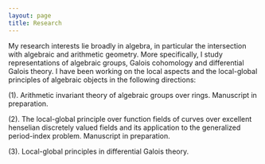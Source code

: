 ```yaml
---
layout: page
title: Research
---
```

My research interests lie broadly in algebra, in particular the intersection with algebraic and arithmetic geometry. More specifically, I study representations of algebraic groups, Galois cohomology and differential Galois theory. I have been working on the local aspects and the local-global principles of algebraic objects in the following directions:

(1). Arithmetic invariant theory of algebraic groups over rings. Manuscript in preparation.

(2). The local-global principle over function fields of curves over excellent henselian discretely valued fields and its application to the generalized period-index problem. Manuscript in preparation.

(3). Local-global principles in differential Galois theory.
